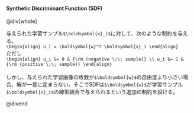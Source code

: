 #### Synthetic Discriminant Function (SDF)

@div[whole]

与えられた学習サンプル`$\boldsymbol{x}_i$`に対して、次のような制約を与える。<br>
`\begin{align} u_i = \boldsymbol{w}^T \boldsymbol{x}_i \end{align}`<br>
ただし<br>
`\begin{align} u_i &= 0 & {\rm (negative \;\; sample)} \\ u_i &= 1 & {\rm (positive \;\; sample)} \end{align}`<br>
<br>
しかし、与えられた学習画像の枚数が`$\boldsymbol{w}$`の自由度より小さい場合、解が一意に定まらない。そこでSDFは`$\boldsymbol{w}$`が学習サンプル`$\boldsymbol{x}_i$`の線型結合で与えられるという追加の制約を設ける。

@divend